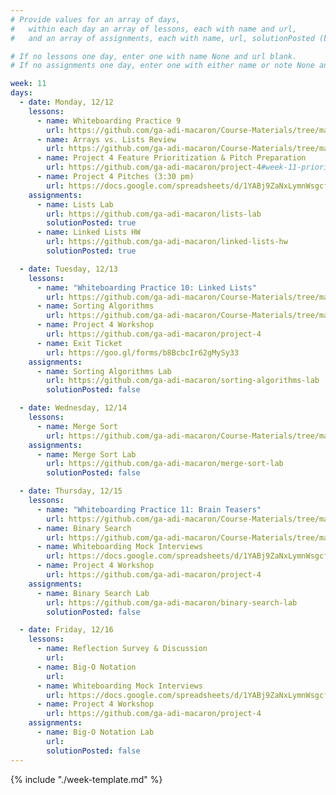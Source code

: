 ```yaml
---
# Provide values for an array of days,
#   within each day an array of lessons, each with name and url,
#   and an array of assignments, each with name, url, solutionPosted (boolean) and note.

# If no lessons one day, enter one with name None and url blank.
# If no assignments one day, enter one with either name or note None and url blank.

week: 11
days:
  - date: Monday, 12/12
    lessons:
      - name: Whiteboarding Practice 9
        url: https://github.com/ga-adi-macaron/Course-Materials/tree/master/lessons/computer-science-and-interview-prep/whiteboarding-practice-9
      - name: Arrays vs. Lists Review
        url: https://github.com/ga-adi-macaron/Course-Materials/tree/master/lessons/programming-fundamentals-in-java/arrays-lists-lesson
      - name: Project 4 Feature Prioritization & Pitch Preparation
        url: https://github.com/ga-adi-macaron/project-4#week-11-prioritization-proposal-and-planning
      - name: Project 4 Pitches (3:30 pm)
        url: https://docs.google.com/spreadsheets/d/1YABj9ZaNxLymnWsgcf2Qew3sGzPqNb0grlpg-DECS-8/edit?usp=sharing
    assignments:
      - name: Lists Lab
        url: https://github.com/ga-adi-macaron/lists-lab
        solutionPosted: true
      - name: Linked Lists HW
        url: https://github.com/ga-adi-macaron/linked-lists-hw
        solutionPosted: true

  - date: Tuesday, 12/13
    lessons:
      - name: "Whiteboarding Practice 10: Linked Lists"
        url: https://github.com/ga-adi-macaron/Course-Materials/tree/master/lessons/computer-science-and-interview-prep/whiteboarding-practice-10
      - name: Sorting Algorithms
        url: https://github.com/ga-adi-macaron/Course-Materials/tree/master/lessons/computer-science-and-interview-prep/sorting-algorithms-lesson
      - name: Project 4 Workshop
        url: https://github.com/ga-adi-macaron/project-4
      - name: Exit Ticket
        url: https://goo.gl/forms/b8BcbcIr62gMySy33
    assignments:
      - name: Sorting Algorithms Lab
        url: https://github.com/ga-adi-macaron/sorting-algorithms-lab
        solutionPosted: false

  - date: Wednesday, 12/14
    lessons:
      - name: Merge Sort
        url: https://github.com/ga-adi-macaron/Course-Materials/tree/master/lessons/computer-science-and-interview-prep/merge-sort-lesson
    assignments:
      - name: Merge Sort Lab
        url: https://github.com/ga-adi-macaron/merge-sort-lab
        solutionPosted: false

  - date: Thursday, 12/15
    lessons:
      - name: "Whiteboarding Practice 11: Brain Teasers"
        url: https://github.com/ga-adi-macaron/Course-Materials/tree/master/lessons/computer-science-and-interview-prep/whiteboarding-practice-11
      - name: Binary Search
        url: https://github.com/ga-adi-macaron/Course-Materials/tree/master/lessons/computer-science-and-interview-prep/binary-search-lesson
      - name: Whiteboarding Mock Interviews
        url: https://docs.google.com/spreadsheets/d/1YABj9ZaNxLymnWsgcf2Qew3sGzPqNb0grlpg-DECS-8/edit?usp=sharing
      - name: Project 4 Workshop
        url: https://github.com/ga-adi-macaron/project-4
    assignments:
      - name: Binary Search Lab
        url: https://github.com/ga-adi-macaron/binary-search-lab
        solutionPosted: false

  - date: Friday, 12/16
    lessons:
      - name: Reflection Survey & Discussion
        url: 
      - name: Big-O Notation
        url: 
      - name: Whiteboarding Mock Interviews
        url: https://docs.google.com/spreadsheets/d/1YABj9ZaNxLymnWsgcf2Qew3sGzPqNb0grlpg-DECS-8/edit?usp=sharing
      - name: Project 4 Workshop
        url: https://github.com/ga-adi-macaron/project-4
    assignments:
      - name: Big-O Notation Lab
        url: 
        solutionPosted: false
---
```


{% include "./week-template.md" %}
